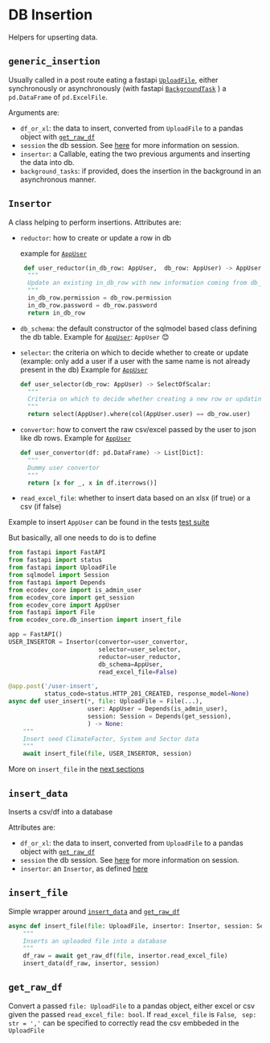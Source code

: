 # DB Insertion

Helpers for upserting data.

## `generic_insertion`

Usually called in a post route eating a fastapi <a href=https://fastapi.tiangolo.com/reference/uploadfile/ class="external-link" target="_blank">`UploadFile`</a>,
either synchronously or asynchronously (with fastapi <a href=https://fastapi.tiangolo.com/reference/background/ class="external-link" target="_blank">`BackgroundTask`</a> ) a 
`pd.DataFrame` of `pd.ExcelFile`. 

Arguments are: 

- `df_or_xl`: the data to insert, converted from `UploadFile` to a pandas object with [`get_raw_df`](#`get_raw_df`)
- `session` the db session. See [here](db_connection.md) for more information on session.
- `insertor`: a Callable, eating the two previous arguments and inserting the data into db.
- `background_tasks`: if provided, does the insertion in the background in an asynchronous manner.

## `Insertor`

A class helping to perform insertions. Attributes are:

- `reductor`: how to create or update a row in db

  example for [`AppUser`](../authentication/app_user.md)

  ```python
   def user_reductor(in_db_row: AppUser,  db_row: AppUser) -> AppUser:
    """
    Update an existing in_db_row with new information coming from db_row
    """
    in_db_row.permission = db_row.permission
    in_db_row.password = db_row.password
    return in_db_row
  ```

- `db_schema`: the default constructor of the sqlmodel based class defining the db table. Example for [`AppUser`](../authentication/app_user.md): `AppUser` 😊

- `selector`: the criteria on which to decide whether to create or update (example: only add
  a user if a user with the same name is not already present in the db)  Example for [`AppUser`](../authentication/app_user.md)
  ```python
  def user_selector(db_row: AppUser) -> SelectOfScalar:
    """
    Criteria on which to decide whether creating a new row or updating an existing one in db
    """
    return select(AppUser).where(col(AppUser.user) == db_row.user)
  ```

- `convertor`: how to convert the raw csv/excel passed by the user to json like db rows. Example for [`AppUser`](../authentication/app_user.md)
  ```python
  def user_convertor(df: pd.DataFrame) -> List[Dict]:
    """
    Dummy user convertor
    """
    return [x for _, x in df.iterrows()]
  ```

- `read_excel_file`: whether to insert data based on an xlsx (if true) or a csv (if false)

Example to insert `AppUser` can be found in the tests  <a href=https://github.com/SE-Sustainability-OSS/ecodev-core/blob/main/tests/functional/test_db_insertion.py class="external-link" target="_blank">test suite</a>

But basically, all one needs to do is to define

```python
from fastapi import FastAPI
from fastapi import status
from fastapi import UploadFile
from sqlmodel import Session
from fastapi import Depends
from ecodev_core import is_admin_user
from ecodev_core import get_session
from ecodev_core import AppUser
from fastapi import File
from ecodev_core.db_insertion import insert_file

app = FastAPI()
USER_INSERTOR = Insertor(convertor=user_convertor, 
                         selector=user_selector,
                         reductor=user_reductor, 
                         db_schema=AppUser, 
                         read_excel_file=False)

@app.post('/user-insert',
          status_code=status.HTTP_201_CREATED, response_model=None)
async def user_insert(*, file: UploadFile = File(...),
                      user: AppUser = Depends(is_admin_user),
                      session: Session = Depends(get_session),
                      ) -> None:
    """
    Insert seed ClimateFactor, System and Sector data
    """
    await insert_file(file, USER_INSERTOR, session)
```

More on `insert_file` in the [next sections](#`insert_file`)


## `insert_data`

Inserts a csv/df into a database

Attributes are: 

- `df_or_xl`: the data to insert, converted from `UploadFile` to a pandas object with [`get_raw_df`](#`get_raw_df`)
- `session` the db session. See [here](db_connection.md) for more information on session.
- `insertor`: an `Insertor`, as defined  [here](#insertor)

## `insert_file`

Simple wrapper around [`insert_data`](#`insert_data`) and [`get_raw_df`](#get_raw_df)

```python
async def insert_file(file: UploadFile, insertor: Insertor, session: Session) -> None:
    """
    Inserts an uploaded file into a database
    """
    df_raw = await get_raw_df(file, insertor.read_excel_file)
    insert_data(df_raw, insertor, session)
```

## `get_raw_df`

Convert a passed `file: UploadFile` to a pandas object, either excel or csv given the passed `read_excel_file: bool`.
If `read_excel_file` is `False`, ` sep: str = ','` can be specified to correctly read the csv embbeded in the `UploadFile`